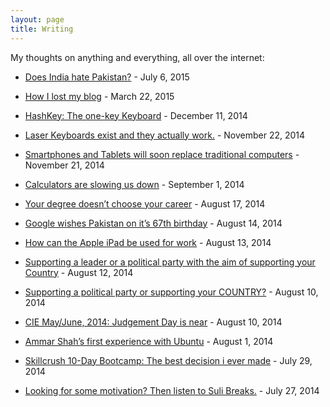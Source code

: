 ```yaml
---
layout: page
title: Writing
---
```


My thoughts on anything and everything, all over the internet: 

 + [Does India hate Pakistan?](https://thewormofficial.wordpress.com/2015/07/06/does-india-hate-pakistan/) - July 6, 2015

 + [How I lost my blog](https://medium.com/@ammarshah/how-i-lost-my-blog-24b31e300199) - March 22, 2015

 + [HashKey: The one-key Keyboard](https://thewormofficial.wordpress.com/2014/12/11/hashkey-keyboard/) - December 11, 2014

 + [Laser Keyboards exist and they actually work.](https://thewormofficial.wordpress.com/2014/11/22/laser-keyboards-exist-and-they-actually-work/) - November 22, 2014

 + [Smartphones and Tablets will soon replace traditional computers](https://thewormofficial.wordpress.com/2014/11/21/smartphonestablets-will-soon-replace-netbooks/) - November 21, 2014

 + [Calculators are slowing us down](https://thewormofficial.wordpress.com/2014/09/01/calculators-are-slowing-us-down/) - September 1, 2014

 + [Your degree doesn’t choose your career](https://thewormofficial.wordpress.com/2014/08/17/your-degree-dosent-choose-your-career/) - August 17, 2014

 + [Google wishes Pakistan on it’s 67th birthday](https://thewormofficial.wordpress.com/2014/08/14/google-wishes-pakistan-on-its-67th-birthday/) - August 14, 2014

 + [How can the Apple iPad be used for work](https://thewormofficial.wordpress.com/2014/08/13/how-can-the-apple-ipad-be-used-for-work/) - August 13, 2014

 + [Supporting a leader or a political party with the aim of supporting your Country](https://thewormofficial.wordpress.com/2014/08/12/supporting-a-leader-or-a-political-party-with-the-aim-of-supporting-your-country/) - August 12, 2014

 + [Supporting a political party or supporting your COUNTRY?](https://thewormofficial.wordpress.com/2014/08/10/supporting-a-political-party-or-supporting-your-country/) - August 10, 2014

 + [CIE May/June, 2014: Judgement Day is near](https://thewormofficial.wordpress.com/2014/08/10/cie-mayjune-2014-judgement-day-is-near/) - August 10, 2014

 + [Ammar Shah’s first experience with Ubuntu](https://thewormofficial.wordpress.com/2014/08/01/ubuntu-the-worst-decision-i-ever-made/) - August 1, 2014

 + [Skillcrush 10-Day Bootcamp: The best decision i ever made](https://thewormofficial.wordpress.com/2014/07/29/skillcrush-10-day-bootcamp-the-best-decision-i-ever-made/) - July 29, 2014

 + [Looking for some motivation? Then listen to Suli Breaks.](https://thewormofficial.wordpress.com/2014/07/27/motivation-suli-breaks/) - July 27, 2014
